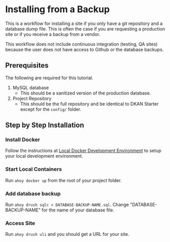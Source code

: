 # Installing from a Backup

<div class="note">

This is a workflow for installing a site if you only have a git repository and a database dump file. This is often the case if you are requesting a production site or if you receive a backup from a vendor.

This workflow does not include continuous integration (testing, QA sites) because the user does not have access to Github or the database backups.

</div>

## Prerequisites

The following are required for this tutorial.

1. MySQL database
   * This should be a sanitized version of the production database.
2. Project Repository
   * This should be the full repository and be identical to DKAN Starter except for the ``config/`` folder.

## Step by Step Installation

### Install Docker

Follow the instructions at [Local Docker Development Environment](../docker-dev-env/index.rst) to setup your local development environment.

### Start Local Containers

Run ``ahoy docker up`` from the root of your project folder.

### Add database backup

Run ``ahoy drush sqlc < DATABASE-BACKUP-NAME.sql``. Change "DATABASE-BACKUP-NAME" for the name of your database file.

### Access Site

Run ``ahoy drush uli`` and you should get a URL for your site.
